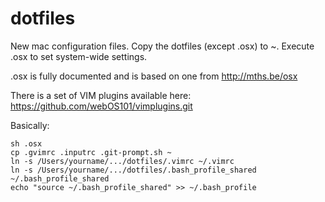 dotfiles
========

New mac configuration files.  Copy the dotfiles (except .osx) to ~.  Execute .osx to set system-wide settings.

.osx is fully documented and is based on one from http://mths.be/osx

There is a set of VIM plugins available here: https://github.com/webOS101/vimplugins.git

Basically:

    sh .osx
    cp .gvimrc .inputrc .git-prompt.sh ~
    ln -s /Users/yourname/.../dotfiles/.vimrc ~/.vimrc
	ln -s /Users/yourname/.../dotfiles/.bash_profile_shared ~/.bash_profile_shared
    echo "source ~/.bash_profile_shared" >> ~/.bash_profile
